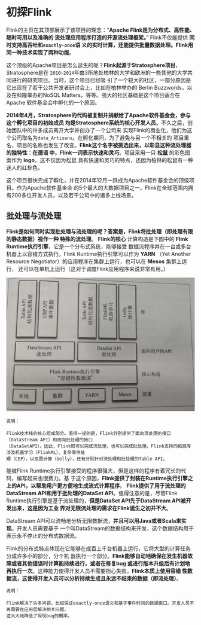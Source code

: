 初探Flink
================================================================================
Flink的主页在其顶部展示了该项目的理念：“**Apache Flink是为分布式、高性能、随时可用以及准确的
流处理应用程序打造的开源流处理框架。**” Flink不仅能提供 **同时支持高吞吐和`exactly-once`语
义的实时计算，还能提供批量数据处理。Flink用同一种技术实现了两种功能**。

这个顶级的Apache项目是怎么诞生的呢？**Flink起源于Stratosphere项目**，Stratosphere是在
`2010~2014`年由3所地处柏林的大学和欧洲的一些其他的大学共同进行的研究项目。当时，这个项目已经吸
引了一个较大的社区，一部分原因是它出现在了若干公共开发者研讨会上，比如在柏林举办的
Berlin Buzzwords，以及在科隆举办的NoSQL Matters，等等。强大的社区基础是这个项目适合在Apache
软件基金会中孵化的一个原因。

**2014年4月，Stratosphere的代码被复制并捐献给了Apache软件基金会，参与这个孵化项目的初始成员
均是Stratosphere系统的核心开发人员**。不久之后，创始团队中的许多成员离开大学并创办了一个公司来
实现Flink的商业化，他们为这个公司取名为`data_Artisans`。在孵化期间，为了避免与另一个不相关的
项目重名，项目的名称也发生了改变。**Flink这个名字被挑选出来，以彰显这种流处理器的独特性：在德语
中，Flink一词表示快速和灵巧**。项目采用一只 **松鼠** 的彩色图案作为 **logo**，这不仅因为松鼠
具有快速和灵巧的特点，还因为柏林的松鼠有一种迷人的红棕色。

这个项目很快完成了孵化，并在2014年12月一跃成为Apache软件基金会的顶级项目。作为Apache软件基金会
的5个最大的大数据项目之一，Flink在全球范围内拥有200多位开发人员，以及若干公司中的诸多上线场景。

## 批处理与流处理
**Flink是如何同时实现批处理与流处理的呢？答案是，Flink将批处理（即处理有限的静态数据）视作一种
特殊的流处理**。
**Flink的核心** 计算构造是下图中的 **Flink Runtime执行引擎**，它是一个分布式系统，能够接受
数据流程序并在一台或多台机器上以容错方式执行。Flink Runtime执行引擎可以作为 **YARN**
（Yet Another Resource Negotiator）的应用程序在集群上运行，也可以在 **Mesos** 集群上运行，
还可以在单机上运行（这对于调度Flink应用程序来说非常有用。)

![Flink结构](img/2.png)

```
说明：

Flink技术栈的核心组成部分。值得一提的是，Flink分别提供了面向流处理的接口（DataStream API）和面向批处理的接口
（DataSetAPI）。因此，Flink既可以完成流处理，也可以完成批处理。Flink支持的拓展库涉及机器学习（FlinkML）、复杂事件处
理（CEP），以及图计算（Gelly），还有分别针对流处理和批处理的Table API。
```
能被Flink Runtime执行引擎接受的程序很强大，但是这样的程序有着冗长的代码，编写起来也很费力。基
于这个原因，**Flink提供了封装在Runtime执行引擎之上的API，以帮助用户更方便地生成流式计算程序**。
**Flink提供了用于流处理的DataStream API和用于批处理的DataSet API**。值得注意的是，尽管Flink
Runtime执行引擎是基于流处理的，**但是DataSet API先于DataStream API被开发出来，这是因为工业
界对无限流处理的需求在Flink诞生之初并不大**。

DataStream API可以流畅地分析无限数据流，**并且可以用Java或者Scala来实现**。开发人员需要基于
一个叫DataStream的数据结构来开发，这个数据结构用于表示永不停止的分布式数据流。

Flink的分布式特点体现在它能够在成百上千台机器上运行，它将大型的计算任务分成许多小的部分，分个机
器执行一个部分。**Flink能够自动地确保在发生机器故障或者其他错误时计算能持续进行，或者在修复bug
或进行版本升级后有计划地再执行一次**。这种能力使得开发人员不需要担心失败。**Flink本质上使用容错
性数据流，这使得开发人员可以分析持续生成且永远不结束的数据（即流处理）**。
```
说明：

Flink解决了许多问题，比如保证exactly-once语义和基于事件时间的数据窗口。开发人员不再需要在应用层解决相关问题，
这大大地降低了现现bug的概率。
```

